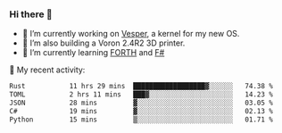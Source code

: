 ### Hi there 👋

<!--
**berkus/berkus** is a ✨ _special_ ✨ repository because its `README.md` (this file) appears on your GitHub profile.

Here are some ideas to get you started:

- 🔭 I’m currently working on ...
- 🌱 I’m currently learning ...
- 👯 I’m looking to collaborate on ...
- 🤔 I’m looking for help with ...
- 💬 Ask me about ...
- 📫 How to reach me: ...
- 😄 Pronouns: ...
- ⚡ Fun fact: ...
-->

- 🔭 I’m currently working on [Vesper](https://github.com/metta-systems/vesper), a kernel for my new OS.
- 🔭 I’m also building a Voron 2.4R2 3D printer.
- 🌱 I’m currently learning [FORTH](http://forth.com/starting-forth/) and [F#](https://fsharpforfunandprofit.com/)

💼 My recent activity:

<!--START_SECTION:waka-->

```txt
Rust           11 hrs 29 mins  ██████████████████▓░░░░░░   74.38 %
TOML           2 hrs 11 mins   ███▓░░░░░░░░░░░░░░░░░░░░░   14.23 %
JSON           28 mins         ▓░░░░░░░░░░░░░░░░░░░░░░░░   03.05 %
C#             19 mins         ▓░░░░░░░░░░░░░░░░░░░░░░░░   02.13 %
Python         15 mins         ▒░░░░░░░░░░░░░░░░░░░░░░░░   01.71 %
```

<!--END_SECTION:waka-->

